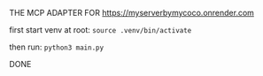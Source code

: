  THE MCP ADAPTER FOR https://myserverbymycoco.onrender.com

 first start venv at root: `source .venv/bin/activate`

 then run: `python3 main.py` 
 
 DONE